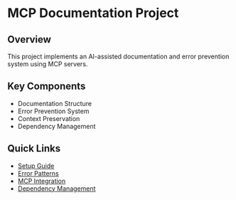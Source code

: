 # MCP Documentation Project

## Overview
This project implements an AI-assisted documentation and error prevention system using MCP servers.

## Key Components
- Documentation Structure
- Error Prevention System
- Context Preservation
- Dependency Management

## Quick Links
- [Setup Guide](Setup-Guide)
- [Error Patterns](Error-Patterns)
- [MCP Integration](MCP-Integration)
- [Dependency Management](Dependency-Management)